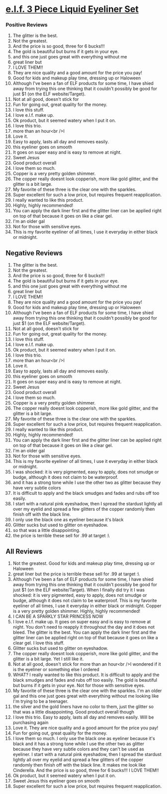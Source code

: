 # [e.l.f. 3 Piece Liquid Eyeliner Set](https://products.checkmycream.com/products/e.l.f.-3-Piece-Liquid-Eyeliner-Set.html)

### Positive Reviews

<ol>
      <li>The glitter is the best.</li>
      <li>Not the greatest.  </li>
      <li>And the price is so good, three for 6 bucks!!!</li>
      <li>The gold is beautiful but burns if it gets in your eye.</li>
      <li>and this one just goes great with everything without me</li>
      <li>great liner but</li>
      <li>I LOVE THEM!!</li>
      <li>They are nice quality and a good amount for the price you pay!</li>
      <li>Good for kids and makeup play time, dressing up or Haloween</li>
      <li>Although I&#x27;ve been a fan of ELF products for some time, I have shied away from trying this one thinking that it couldn&#x27;t possibly be good for just $1 (on the ELF website/Target).</li>
      <li>Not at all good, doesn&#x27;t stick for</li>
      <li>Fun for going out, great quality for the money.</li>
      <li>I love this stuff.</li>
      <li>I love e.l.f. make up.</li>
      <li>Ok product, but it seemed watery when I put it on.</li>
      <li>I love this trio.</li>
      <li>more than an hour&lt;br /&gt;I</li>
      <li>Love it.</li>
      <li>Easy to apply, lasts all day and removes easily.</li>
      <li>this eyeliner goes on smooth</li>
      <li>It goes on super easy and is easy to remove at night.</li>
      <li>Sweet Jesus</li>
      <li>Good product overall</li>
      <li>I love them so much.</li>
      <li>Copper is a very pretty golden shimmer.</li>
      <li>The copper really doesnt look copperish, more like gold glitter, and the glitter is a bit large.  </li>
      <li>My favorite of these three is the clear one with the sparkles.</li>
      <li>Super excellent for such a low price, but requires frequent reapplication.</li>
      <li>I really wanted to like this product.</li>
      <li>Highly, highly recommended!</li>
      <li>You can apply the dark liner first and the glitter liner can be applied right on top of that because it goes on like a clear gel.</li>
      <li>I&#x27;m an older gal</li>
      <li>Not for those with sensitive eyes.</li>
      <li>This is my favorite eyeliner of all times, I use it everyday in either black or midnight.</li>
</ol>


<h2>Negative Reviews</h2>
<ol>
<li> The glitter is the best.</li>
<li> Not the greatest.  </li>
<li> And the price is so good, three for 6 bucks!!!</li>
<li> The gold is beautiful but burns if it gets in your eye.</li>
<li> and this one just goes great with everything without me</li>
<li> great liner but</li>
<li> I LOVE THEM!!</li>
<li> They are nice quality and a good amount for the price you pay!</li>
<li> Good for kids and makeup play time, dressing up or Haloween</li>
<li> Although I&#x27;ve been a fan of ELF products for some time, I have shied away from trying this one thinking that it couldn&#x27;t possibly be good for just $1 (on the ELF website/Target).</li>
<li> Not at all good, doesn&#x27;t stick for</li>
<li> Fun for going out, great quality for the money.</li>
<li> I love this stuff.</li>
<li> I love e.l.f. make up.</li>
<li> Ok product, but it seemed watery when I put it on.</li>
<li> I love this trio.</li>
<li> more than an hour&lt;br /&gt;I</li>
<li> Love it.</li>
<li> Easy to apply, lasts all day and removes easily.</li>
<li> this eyeliner goes on smooth</li>
<li> It goes on super easy and is easy to remove at night.</li>
<li> Sweet Jesus</li>
<li> Good product overall</li>
<li> I love them so much.</li>
<li> Copper is a very pretty golden shimmer.</li>
<li> The copper really doesnt look copperish, more like gold glitter, and the glitter is a bit large.  </li>
<li> My favorite of these three is the clear one with the sparkles.</li>
<li> Super excellent for such a low price, but requires frequent reapplication.</li>
<li> I really wanted to like this product.</li>
<li> Highly, highly recommended!</li>
<li> You can apply the dark liner first and the glitter liner can be applied right on top of that because it goes on like a clear gel.</li>
<li> I&#x27;m an older gal</li>
<li> Not for those with sensitive eyes.</li>
<li> This is my favorite eyeliner of all times, I use it everyday in either black or midnight.</li>
<li> I was shocked: it is very pigmented, easy to apply, does not smudge or budge, although it does not claim to be waterproof.</li>
<li> and it has a strong tone while I use the other two as glitter because they have very subtle colors</li>
<li> It is difficult to apply and the black smudges and fades and rubs off too easily.</li>
<li> I start with a natural pink eyeshadow, then I spread the stardust lightly all over my eyelid and spread a few glitters of the copper randomly then finish off with the black line.</li>
<li> I only use the black one as eyeliner because it&#x27;s black</li>
<li> Glitter sucks but used to glitter on eyeshadow.</li>
<li> so that was a little disappointing.</li>
<li> the price is terrible these sell for .99 at target :\</li>
</ol>

<h2>All Reviews</h2>

<ol>
    <li> Not the greatest.  Good for kids and makeup play time, dressing up or Haloween</li>
    <li> great liner but the price is terrible these sell for .99 at target :\</li>
    <li> Although I&#x27;ve been a fan of ELF products for some time, I have shied away from trying this one thinking that it couldn&#x27;t possibly be good for just $1 (on the ELF website/Target). When I finally did try it I was shocked: it is very pigmented, easy to apply, does not smudge or budge, although it does not claim to be waterproof. This is my favorite eyeliner of all times, I use it everyday in either black or midnight. Copper is a very pretty golden shimmer. Highly, highly recommended!</li>
    <li> I CAN BE A SPARKLY STAR PRINCESS NOW</li>
    <li> I love e.l.f. make up. It goes on super easy and is easy to remove at night. You don&#x27;t need to reapply it throughout the day and it does not bleed. The glitter is the best. You can apply the dark liner first and the glitter liner can be applied right on top of that because it goes on like a clear gel. I love this stuff.</li>
    <li> Glitter sucks but used to glitter on eyeshadow.</li>
    <li> The copper really doesnt look copperish, more like gold glitter, and the glitter is a bit large.  Yet I still like it.</li>
    <li> Not at all good, doesn&#x27;t stick for more than an hour&lt;br /&gt;I wondered if it is the eyeliner or something else I ordered</li>
    <li> WHAT? I really wanted to like this product. It is difficult to apply and the black smudges and fades and rubs off too easily. The gold is beautiful but burns if it gets in your eye. Not for those with sensitive eyes.</li>
    <li> My favorite of these three is the clear one with the sparkles. I&#x27;m an older gal and this one just goes great with everything without me looking like I&#x27;m trying to be a teenager.</li>
    <li> the silver and the gold liners have no color to them, just the glitter so that was a little disappointing. Good product overall though</li>
    <li> I love this trio. Easy to apply, lasts all day and removes easily. Will be purchasing again</li>
    <li> Love it. They are nice quality and a good amount for the price you pay!</li>
    <li> Fun for going out, great quality for the money.</li>
    <li> I love them so much. I only use the black one as eyeliner because it&#x27;s black and it has a strong tone while I use the other two as glitter because they have very subtle colors and they can&#x27;t be used as eyeliner. I start with a natural pink eyeshadow, then I spread the stardust lightly all over my eyelid and spread a few glitters of the copper randomly then finish off with the black line. It makes me look like Cinderella. And the price is so good, three for 6 bucks!!! I LOVE THEM!!</li>
    <li> Ok product, but it seemed watery when I put it on.</li>
    <li> Sweet Jesus this eyeliner goes on smooth</li>
    <li> Super excellent for such a low price, but requires frequent reapplication.</li>
</ol>





